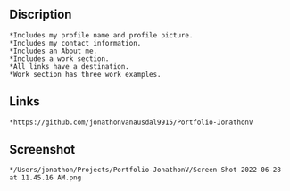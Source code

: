 
## Discription
    *Includes my profile name and profile picture.
    *Includes my contact information.
    *Includes an About me.
    *Includes a work section.
    *All links have a destination.
    *Work section has three work examples. 
## Links
    *https://github.com/jonathonvanausdal9915/Portfolio-JonathonV

## Screenshot
    */Users/jonathon/Projects/Portfolio-JonathonV/Screen Shot 2022-06-28 at 11.45.16 AM.png
